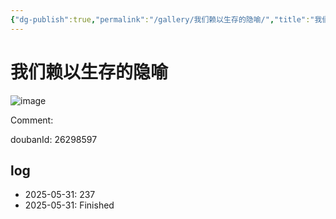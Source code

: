 ```yaml
---
{"dg-publish":true,"permalink":"/gallery/我们赖以生存的隐喻/","title":"我们赖以生存的隐喻","created":"2025-06-02T12:37:17.182+08:00"}
---
```



# 我们赖以生存的隐喻

![image](https://img2.doubanio.com/view/subject/l/public/s28024431.jpg)

Comment: 



doubanId: 26298597

## log

- 2025-05-31: 237
- 2025-05-31: Finished

